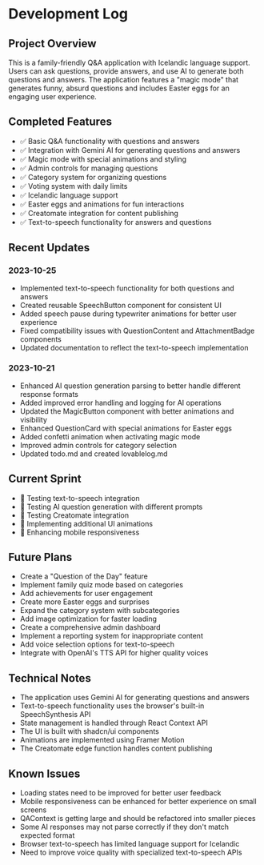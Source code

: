 
# Development Log

## Project Overview
This is a family-friendly Q&A application with Icelandic language support. Users can ask questions, provide answers, and use AI to generate both questions and answers. The application features a "magic mode" that generates funny, absurd questions and includes Easter eggs for an engaging user experience.

## Completed Features
- ✅ Basic Q&A functionality with questions and answers
- ✅ Integration with Gemini AI for generating questions and answers
- ✅ Magic mode with special animations and styling
- ✅ Admin controls for managing questions
- ✅ Category system for organizing questions
- ✅ Voting system with daily limits
- ✅ Icelandic language support
- ✅ Easter eggs and animations for fun interactions
- ✅ Creatomate integration for content publishing
- ✅ Text-to-speech functionality for answers and questions

## Recent Updates

### 2023-10-25
- Implemented text-to-speech functionality for both questions and answers
- Created reusable SpeechButton component for consistent UI
- Added speech pause during typewriter animations for better user experience
- Fixed compatibility issues with QuestionContent and AttachmentBadge components
- Updated documentation to reflect the text-to-speech implementation

### 2023-10-21
- Enhanced AI question generation parsing to better handle different response formats
- Added improved error handling and logging for AI operations
- Updated the MagicButton component with better animations and visibility
- Enhanced QuestionCard with special animations for Easter eggs
- Added confetti animation when activating magic mode
- Improved admin controls for category selection
- Updated todo.md and created lovablelog.md

## Current Sprint
- 🔄 Testing text-to-speech integration
- 🔄 Testing AI question generation with different prompts
- 🔄 Testing Creatomate integration
- 🔄 Implementing additional UI animations
- 🔄 Enhancing mobile responsiveness

## Future Plans
- Create a "Question of the Day" feature
- Implement family quiz mode based on categories
- Add achievements for user engagement
- Create more Easter eggs and surprises
- Expand the category system with subcategories
- Add image optimization for faster loading
- Create a comprehensive admin dashboard
- Implement a reporting system for inappropriate content
- Add voice selection options for text-to-speech
- Integrate with OpenAI's TTS API for higher quality voices

## Technical Notes
- The application uses Gemini AI for generating questions and answers
- Text-to-speech functionality uses the browser's built-in SpeechSynthesis API
- State management is handled through React Context API
- The UI is built with shadcn/ui components
- Animations are implemented using Framer Motion
- The Creatomate edge function handles content publishing

## Known Issues
- Loading states need to be improved for better user feedback
- Mobile responsiveness can be enhanced for better experience on small screens
- QAContext is getting large and should be refactored into smaller pieces
- Some AI responses may not parse correctly if they don't match expected format
- Browser text-to-speech has limited language support for Icelandic
- Need to improve voice quality with specialized text-to-speech APIs

